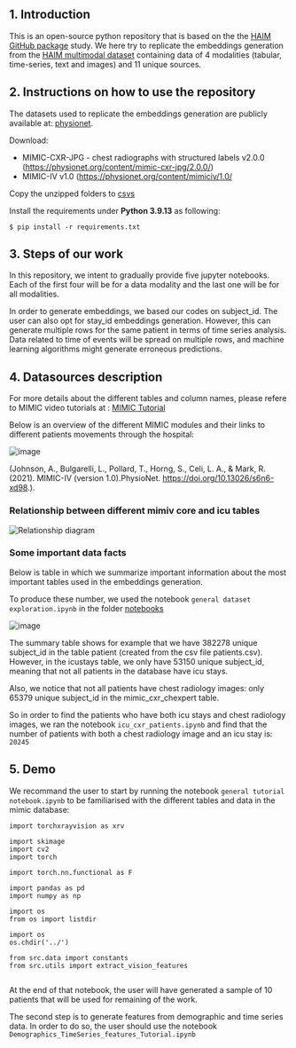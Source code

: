 ## 1. Introduction

This is an open-source python repository that is based on the the [HAIM GitHub package](https://github.com/lrsoenksen/HAIM.git) study. 
We here try to replicate the embeddings generation from the [HAIM multimodal dataset](https://physionet.org/content/haim-multimodal/1.0.1/) containing data of 4 modalities (tabular, time-series, text and images) and 11 unique sources.

## 2. Instructions on how to use the repository

The datasets used to replicate the embeddings generation are publicly available at: [physionet](https://physionet.org/content/haim-multimodal/1.0.1/). 

Download:
  - MIMIC-CXR-JPG - chest radiographs with structured labels v2.0.0 (https://physionet.org/content/mimic-cxr-jpg/2.0.0/)
  - MIMIC-IV v1.0 (https://physionet.org/content/mimiciv/1.0/

Copy the unzipped folders  to [csvs](csvs)

Install the requirements under **Python 3.9.13** as following:

```
$ pip install -r requirements.txt
```


## 3. Steps of our work

In this repository, we intent to gradually provide five jupyter notebooks. Each of the first four will be for a data modality and the last one will be for all modalities.

In order to generate embeddings, we based our codes on subject_id. The user can also opt for stay_id embeddings generation. However, this can generate 
multiple rows for the same patient in terms of time series analysis. 
Data related to time of events will be spread on multiple rows, and machine learning algorithms might generate erroneous predictions.

## 4. Datasources description

For more details about the different tables and column names, please refere to MIMIC video tutorials at : [MIMIC Tutorial](https://mimic.mit.edu/docs/iv/tutorials/video/)


Below is an overview of the different MIMIC modules and their links to different patients movements through the hospital: 

![image](https://user-images.githubusercontent.com/119059452/218730593-784ea8a1-cc9c-440e-a30f-9595b2be212b.png)

(Johnson, A., Bulgarelli, L., Pollard, T., Horng, S., Celi, L. A., & Mark, R. (2021). MIMIC-IV (version 1.0).PhysioNet. https://doi.org/10.13026/s6n6-xd98.).

### Relationship between different mimiv core and icu tables


![Relationship diagram](https://user-images.githubusercontent.com/119059452/222306118-e92ee85d-18e3-4eaa-99dd-d252dc876735.png)



### Some important data facts

Below is table in which we summarize important information about the most important tables used in the embeddings generation.

To produce these number, we used the notebook ```general dataset exploration.ipynb``` in the folder [notebooks](notebooks)

![image](https://user-images.githubusercontent.com/119059452/218784248-d562515f-7e85-49d7-a359-285e63093aea.png)


The summary table shows for example that we have 382278 unique subject_id in the table patient (created from the csv file patients.csv). However, in the icustays table, we only have 53150 unique subject_id, meaning that not all patients in the database have icu stays.

Also, we notice that not all patients have chest radiology images: only 65379 unique subject_id in the mimic_cxr_chexpert table.

So in order to find the patients who have both icu stays and chest radiology images, we ran the notebook ```icu_cxr_patients.ipynb``` and find that the number of patients with both a chest radiology image and an icu stay is:  ```20245```


## 5. Demo

We recommand the user to start by running the notebook ```general tutorial notebook.ipynb``` to be familiarised with the different tables and data in the mimic database:

```
import torchxrayvision as xrv

import skimage
import cv2
import torch

import torch.nn.functional as F

import pandas as pd
import numpy as np

import os
from os import listdir

import os
os.chdir('../')

from src.data import constants
from src.utils import extract_vision_features


```


At the end of that notebook, the user will have generated a sample of 10 patients that will be used for remaining of the work.

The second step is to generate features from demographic and time series data. In order to do so, the user should use the notebook ```Demographics_TimeSeries_features_Tutorial.ipynb```




